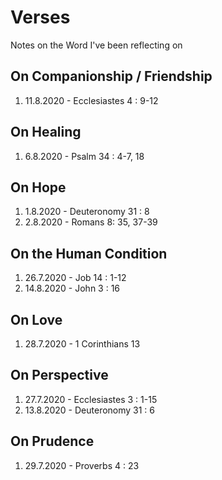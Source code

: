 # Verses
Notes on the Word I've been reflecting on

## On Companionship / Friendship
1. 11.8.2020 - Ecclesiastes 4 : 9-12

## On Healing
1. 6.8.2020 - Psalm 34 : 4-7, 18

## On Hope
1. 1.8.2020 - Deuteronomy 31 : 8
2. 2.8.2020 - Romans 8: 35, 37-39

## On the Human Condition
1. 26.7.2020 - Job 14 : 1-12
2. 14.8.2020 - John 3 : 16

## On Love
1. 28.7.2020 - 1 Corinthians 13

## On Perspective
1. 27.7.2020 - Ecclesiastes 3 : 1-15
2. 13.8.2020 - Deuteronomy 31 : 6

## On Prudence
1. 29.7.2020 - Proverbs 4 : 23

